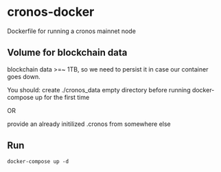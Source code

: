 # cronos-docker
Dockerfile for running a cronos mainnet node 


## Volume for blockchain data 
blockchain data >=~ 1TB, so we need to persist it in case our container goes down.

You should:
create ./cronos_data empty directory before running docker-compose up for the first time 

OR 

provide an already initilized .cronos from somewhere else 


## Run

`docker-compose up -d` 
